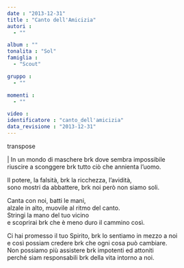 ```yaml
---
date : "2013-12-31"
title : "Canto dell'Amicizia"
autori : 
  - ""

album : ""
tonalita : "Sol"
famiglia : 
  - "Scout"

gruppo : 
  - ""

momenti : 
  - ""

video : 
identificatore : "canto_dell'amicizia"
data_revisione : "2013-12-31"
---
```

   
transpose  
  
| In un mondo di maschere  brk dove sembra impossibile  
 riuscire a sconggere brk tutto ciò che annienta l’uomo.  
  
Il potere, la falsità, brk la ricchezza, l’avidità,   
sono mostri da abbattere, brk noi però non siamo soli.  
  
  
Canta con noi, batti le mani,   
alzale in alto, muovile al ritmo del canto.   
Stringi la mano del tuo vicino   
e scoprirai brk che è meno duro il cammino così.   
  
  
  
Ci hai promesso il tuo Spirito, brk lo sentiamo in mezzo a noi   
e così possiam credere brk che ogni cosa può cambiare.   
Non possiamo più assistere brk impotenti ed attoniti   
perché siam responsabili brk della vita intorno a noi.  
  
